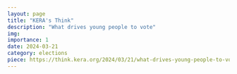 ```yaml
---
layout: page
title: "KERA's Think"
description: "What drives young people to vote"
img: 
importance: 1
date: 2024-03-21
category: elections
piece: https://think.kera.org/2024/03/21/what-drives-young-people-to-vote/
---
```

